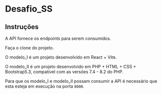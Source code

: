 # Desafio_SS

## Instruções
A API fornece os endpoints para serem consumidos.

Faça o clone do projeto.

O modelo_I é um projeto desenvolvido em React + Vite.

O modelo_II é um projeto desenvolvido em PHP + HTML + CSS + Bootstrap5.3, compatível com as versões 7.4 - 8.2 do PHP.

Para que os modelo_I e modelo_II possam consumir a API é necessário que esta esteja em execução na porta `8000`.
